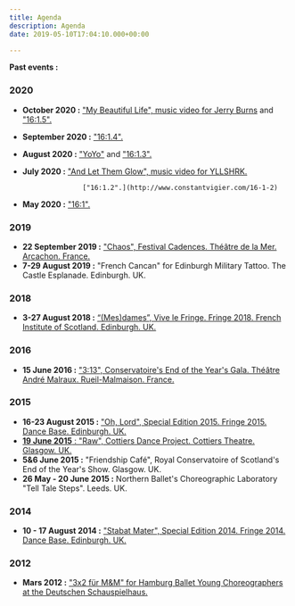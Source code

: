 ```yaml
---
title: Agenda
description: Agenda
date: 2019-05-10T17:04:10.000+00:00

---
```

**Past events :**

### 2020

* **October 2020 :** ["My Beautiful Life", music video for Jerry Burns](http://www.constantvigier.com/mybeautifullife) and ["16:1.5".](http://www.constantvigier.com/16-1-5)
* **September 2020 :** ["16:1.4".](http://www.constantvigier.com/16-1-4)
* **August 2020 :** ["YoYo"](http://www.constantvigier.com/yoyo) and ["16:1.3".](http://www.constantvigier.com/16-1-3)
* **July 2020 :** ["And Let Them Glow", music video for YLLSHRK.](http://www.constantvigier.com/andletthemglow)

                     ["16:1.2".](http://www.constantvigier.com/16-1-2)
* **May 2020 :** ["16:1".](http://www.constantvigier.com/16-1)

### 2019

* **22 September 2019 :** ["Chaos", Festival Cadences. Théâtre de la Mer. Arcachon. France.](http://www.constantvigier.com/chaos)
* **7-29 August 2019 :** "French Cancan" for Edinburgh Military Tattoo. The Castle Esplanade. Edinburgh. UK.

### 2018

* **3-27 August 2018 :** [“(Mes)dames”, Vive le Fringe. Fringe 2018. French Institute of Scotland. Edinburgh. UK.](http://www.constantvigier.com/mesdames)

### 2016

* **15 June 2016 :** ["3:13", Conservatoire's End of the Year's Gala. Théâtre André Malraux. Rueil-Malmaison. France.](http://www.constantvigier.com/313)

### 2015

* **16-23 August 2015 :** ["Oh, Lord", Special Edition 2015. Fringe 2015. Dance Base. Edinburgh. UK.](http://www.constantvigier.com/oh-lord)
* [**19 June 2015** : "Raw", Cottiers Dance Project. Cottiers Theatre. Glasgow. UK.](http://www.constantvigier.com/raw)
* **5&6 June 2015 :** "Friendship Café", Royal Conservatoire of Scotland's End of the Year's Show. Glasgow. UK.
* **26 May - 20 June 2015 :** Northern Ballet's Choreographic Laboratory "Tell Tale Steps". Leeds. UK.

### 2014

* **10 - 17 August 2014 :** ["Stabat Mater", Special Edition 2014. Fringe 2014. Dance Base. Edinburgh. UK.](http://www.constantvigier.com/stabat-mater)

### 2012

* **Mars 2012 :** ["3x2 für M&M" for Hamburg Ballet Young Choreographers at the Deutschen Schauspielhaus.](http://www.constantvigier.com/creations-1-1)